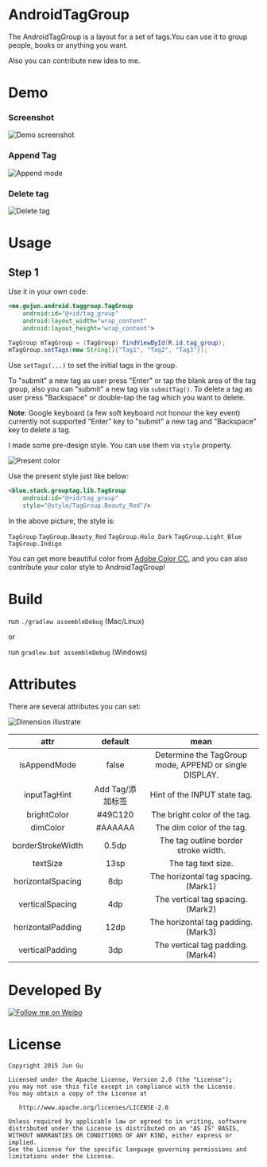 # AndroidTagGroup


The AndroidTagGroup is a layout for a set of tags.You can use it to group people, books or anything you want.

Also you can contribute new idea to me.


# Demo

### Screenshot
![Demo screenshot](http://ww2.sinaimg.cn/large/bce2dea9gw1epouvl2mvuj20dw0ehmyb.jpg)

### Append Tag
![Append mode](http://ww4.sinaimg.cn/large/bce2dea9gw1epouw5y9ijj20dw06dt8x.jpg)

### Delete tag
![Delete tag](http://ww3.sinaimg.cn/large/bce2dea9gw1epouweadrqj20dw05dglt.jpg)



# Usage



## Step 1

Use it in your own code:
```xml
<me.gujun.android.taggroup.TagGroup
    android:id="@+id/tag_group"
    android:layout_width="wrap_content"
    android:layout_height="wrap_content">
```

```java
TagGroup mTagGroup = (TagGroup) findViewById(R.id.tag_group);
mTagGroup.setTags(new String[]{"Tag1", "Tag2", "Tag3"});
```

Use `setTags(...)` to set the initial tags in the group.

To "submit" a new tag as user press "Enter" or tap the blank area of the tag group, also you can "submit" a new tag via `submitTag()`.
To delete a tag as user press "Backspace" or double-tap the tag which you want to delete.

**Note**: Google keyboard (a few soft keyboard not honour the key event) currently not supported "Enter" key to "submit" a new tag and "Backspace" key to delete a tag.

I made some pre-design style. You can use them via `style` property.

![Present color](http://ww4.sinaimg.cn/large/bce2dea9gw1epouwn8og4j20dw0a5aal.jpg)

Use the present style just like below:

```xml
<blue.stack.grouptag.lib.TagGroup
    android:id="@+id/tag_group"
    style="@style/TagGroup.Beauty_Red"/>
```

In the above picture, the style is:

`TagGroup`
`TagGroup.Beauty_Red`
`TagGroup.Holo_Dark`
`TagGroup.Light_Blue`
`TagGroup.Indigo`

You can get more beautiful color from [Adobe Color CC](https://color.adobe.com), and you can also contribute your color style to AndroidTagGroup!

# Build

run `./gradlew assembleDebug` (Mac/Linux)

or

run `gradlew.bat assembleDebug` (Windows)

# Attributes

There are several attributes you can set:

![Dimension illustrate](http://ww2.sinaimg.cn/large/bce2dea9gw1epov0i8x6kj20rk054q4g.jpg)

|       attr      	|     default      |                         mean                          	 |
|:-----------------:|:----------------:|:-------------------------------------------------------:|
| isAppendMode  	| false            | Determine the TagGroup mode, APPEND or single DISPLAY.  |
| inputTagHint   	| Add Tag/添加标签  | Hint of the INPUT state tag.                            |
| brightColor	    | #49C120          | The bright color of the tag.                            |
| dimColor       	| #AAAAAA          | The dim color of the tag.                           	 |
| borderStrokeWidth | 0.5dp            | The tag outline border stroke width.        	         |
| textSize      	| 13sp             | The tag text size.                                  	 |
| horizontalSpacing | 8dp              | The horizontal tag spacing.(Mark1)                      |
| verticalSpacing  	| 4dp              | The vertical tag spacing.(Mark2)                      	 |
| horizontalPadding	| 12dp             | The horizontal tag padding.(Mark3)                      |
| verticalPadding  	| 3dp              | The vertical tag padding.(Mark4)                        |

# Developed By



<a href="http://weibo.com/315777520">
  <img alt="Follow me on Weibo" src="http://ww4.sinaimg.cn/large/bce2dea9gw1epjhk9h9m6j20230233yb.jpg"/>
</a>


# License

    Copyright 2015 Jun Gu

    Licensed under the Apache License, Version 2.0 (the "License");
    you may not use this file except in compliance with the License.
    You may obtain a copy of the License at

       http://www.apache.org/licenses/LICENSE-2.0

    Unless required by applicable law or agreed to in writing, software
    distributed under the License is distributed on an "AS IS" BASIS,
    WITHOUT WARRANTIES OR CONDITIONS OF ANY KIND, either express or implied.
    See the License for the specific language governing permissions and
    limitations under the License.
